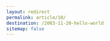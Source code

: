 ```yaml
---
layout: redirect
permalink: article/10/
destination: /2003-11-20-hello-world
sitemap: false
---
```

